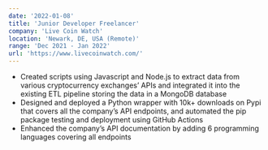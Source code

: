 ```yaml
---
date: '2022-01-08'
title: 'Junior Developer Freelancer'
company: 'Live Coin Watch'
location: 'Newark, DE, USA (Remote)'
range: 'Dec 2021 - Jan 2022'
url: 'https://www.livecoinwatch.com/'
---
```


- Created scripts using Javascript and Node.js to extract data from various cryptocurrency exchanges’ APIs and integrated it into the existing ETL pipeline storing the data in a MongoDB database
- Designed and deployed a Python wrapper with 10k+ downloads on Pypi that covers all the company’s API endpoints, and automated the pip package testing and deployment using GitHub Actions
- Enhanced the company’s API documentation by adding 6 programming languages covering all endpoints
